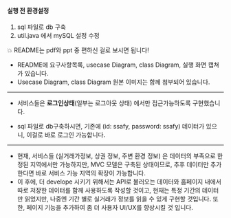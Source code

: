 #### 실행 전 환경설정

1. sql 파일로 db 구축
2. util.java 에서 mySQL 설정 수정



💥 README는 pdf와 ppt 중 편하신 걸로 보시면 됩니다!

- README에 요구사항목록, usecase Diagram, class Diagram, 실행 화면 캡쳐가 있습니다.
- Usecase Diagram, class Diagram 원본 이미지는 함께 첨부되어 있습니다.

---

- 서비스들은 **로그인상태**(일부는 로그아웃 상태) 에서만 접근가능하도록 구현했습니다.

- sql 파일로 db구축하시면, 기존에 (id: ssafy, password: ssafy) 데이터가 있으니, 이걸로 바로 로그인 가능합니다.
---

- 현재, 서비스들 (실거래가정보, 상권 정보, 주변 환경 정보) 은 데이터의 부족으로 한정된 지역에서만 가능하지만,
MVC 모델은 구축된 상태이므로, 추후 데이터만 추가한다면 바로 서비스 가능 지역의 확장이 가능합니다.
- 이 후에, 더 develope 시키기 위해서는 API로 불러오는 데이터와 홈페이지 내에서 따로 저장한 데이터를 함께 사용하도록 작성할 것이고,
현재는 특정 기간의 데이터만 읽었지만, 나중엔 기간 별로 실거래가 정보를 읽을 수 있게 구현할 것입니다.
또한, 페이지 기능을 추가하여 좀 더 사용자 UI/UX를 향상시킬 것 입니다.

